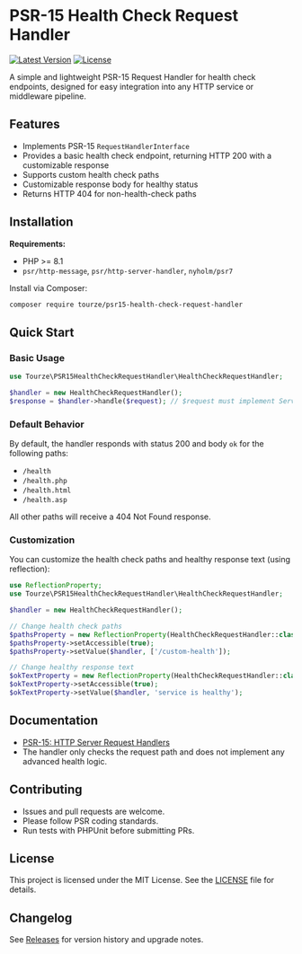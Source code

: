 # PSR-15 Health Check Request Handler

[![Latest Version](https://img.shields.io/packagist/v/tourze/psr15-health-check-request-handler.svg)](https://packagist.org/packages/tourze/psr15-health-check-request-handler)
[![License](https://img.shields.io/github/license/tourze/psr15-health-check-request-handler.svg)](./LICENSE)

A simple and lightweight PSR-15 Request Handler for health check endpoints, designed for easy integration into any HTTP service or middleware pipeline.

## Features

- Implements PSR-15 `RequestHandlerInterface`
- Provides a basic health check endpoint, returning HTTP 200 with a customizable response
- Supports custom health check paths
- Customizable response body for healthy status
- Returns HTTP 404 for non-health-check paths

## Installation

**Requirements:**

- PHP >= 8.1
- `psr/http-message`, `psr/http-server-handler`, `nyholm/psr7`

Install via Composer:

```bash
composer require tourze/psr15-health-check-request-handler
```

## Quick Start

### Basic Usage

```php
use Tourze\PSR15HealthCheckRequestHandler\HealthCheckRequestHandler;

$handler = new HealthCheckRequestHandler();
$response = $handler->handle($request); // $request must implement ServerRequestInterface
```

### Default Behavior

By default, the handler responds with status 200 and body `ok` for the following paths:

- `/health`
- `/health.php`
- `/health.html`
- `/health.asp`

All other paths will receive a 404 Not Found response.

### Customization

You can customize the health check paths and healthy response text (using reflection):

```php
use ReflectionProperty;
use Tourze\PSR15HealthCheckRequestHandler\HealthCheckRequestHandler;

$handler = new HealthCheckRequestHandler();

// Change health check paths
$pathsProperty = new ReflectionProperty(HealthCheckRequestHandler::class, 'healthCheckPaths');
$pathsProperty->setAccessible(true);
$pathsProperty->setValue($handler, ['/custom-health']);

// Change healthy response text
$okTextProperty = new ReflectionProperty(HealthCheckRequestHandler::class, 'okText');
$okTextProperty->setAccessible(true);
$okTextProperty->setValue($handler, 'service is healthy');
```

## Documentation

- [PSR-15: HTTP Server Request Handlers](https://www.php-fig.org/psr/psr-15/)
- The handler only checks the request path and does not implement any advanced health logic.

## Contributing

- Issues and pull requests are welcome.
- Please follow PSR coding standards.
- Run tests with PHPUnit before submitting PRs.

## License

This project is licensed under the MIT License. See the [LICENSE](./LICENSE) file for details.

## Changelog

See [Releases](https://github.com/tourze/psr15-health-check-request-handler/releases) for version history and upgrade notes.
